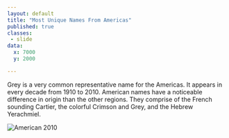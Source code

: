 ```yaml
---
layout: default
title: "Most Unique Names From Americas"
published: true
classes:
 - slide
data:
  x: 7000
  y: 2000

---
```


Grey is a very common representative name for the Americas. It appears in every decade from 1910 to 2010. American names have a noticeable difference in origin than the other regions. They comprise of the French sounding Cartier, the colorful Crimson and Grey, and the Hebrew Yerachmiel.  


![American 2010](https://ulyssesinvictus.github.io/cs109-project/assets/Names_America_2010.png)
